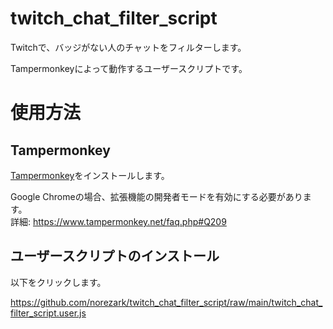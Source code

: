 # twitch_chat_filter_script

Twitchで、バッジがない人のチャットをフィルターします。

Tampermonkeyによって動作するユーザースクリプトです。

# 使用方法

## Tampermonkey

[Tampermonkey](https://www.tampermonkey.net/)をインストールします。

Google Chromeの場合、拡張機能の開発者モードを有効にする必要があります。  
詳細: https://www.tampermonkey.net/faq.php#Q209

## ユーザースクリプトのインストール

以下をクリックします。

https://github.com/norezark/twitch_chat_filter_script/raw/main/twitch_chat_filter_script.user.js
